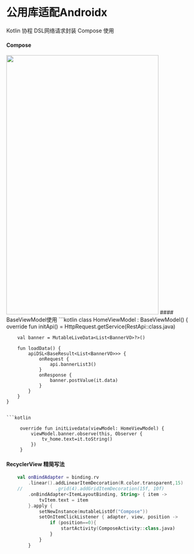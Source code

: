 # 公用库适配Androidx
Kotlin 协程 DSL网络请求封装
Compose 使用

#### Compose
<img width="400" height="680" src="https://github.com/xuehao0217/flutter_widget_demo/blob/master/screenshot/screenshot.gif"/>
#### BaseViewModel使用
```kotlin
    class HomeViewModel : BaseViewModel<RestApi>() {
        override fun initApi() = HttpRequest.getService(RestApi::class.java)

        val banner = MutableLiveData<List<BannerVO>?>()

        fun loadData() {
            apiDSL<BaseResult<List<BannerVO>>> {
                onRequest {
                    api.bannerList3()
                }
                onResponse {
                    banner.postValue(it.data)
                }
            }
        }
    }

```

```kotlin

     override fun initLivedata(viewModel: HomeViewModel) {
         viewModel.banner.observe(this, Observer {
             tv_home.text=it.toString()
         })
     }

```
#### RecyclerView 精简写法
```kotlin
    val onBindAdapter = binding.rv
        .linear().addLinearItemDecoration(R.color.transparent,15)
    //            .grid(4).addGridItemDecoration(15f, 10f)
        .onBindAdapter<ItemLayoutBinding, String> { item ->
            tvItem.text = item
        }.apply {
            setNewInstance(mutableListOf("Compose"))
            setOnItemClickListener { adapter, view, position ->
                if (position==0){
                    startActivity(ComposeActivity::class.java)
                }
            }
        }
```